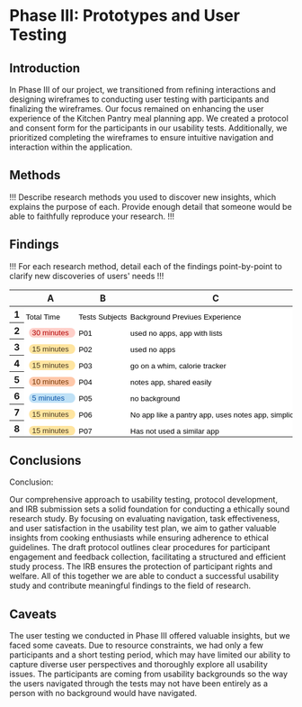 # Phase III: Prototypes and User Testing

## Introduction

In Phase III of our project, we transitioned from refining interactions and designing wireframes to conducting user testing with participants and finalizing the wireframes. Our focus remained on enhancing the user experience of the Kitchen Pantry meal planning app. We created a protocol and consent form for the participants in our usability tests. Additionally, we prioritized completing the wireframes to ensure intuitive navigation and interaction within the application.

## Methods

!!! Describe research methods you used to discover new insights, which explains the purpose of each. Provide enough detail that someone would be able to faithfully reproduce your research. !!!

## Findings

!!! For each research method, detail each of the findings point-by-point to clarify new discoveries of users' needs !!!
<meta http-equiv="Content-Type" content="text/html; charset=utf-8"><link type="text/css" rel="stylesheet" href="resources/sheet.css" >
<style type="text/css">.ritz .waffle a { color: inherit; }.ritz .waffle .s1{text-overflow: ellipsis;overflow: hidden;vertical-align: top;display: inline-block;height: fit-content;border-radius: 8px;}.ritz .waffle .s0{background-color:#ffffff;text-align:left;color:#000000;font-family:'Arial';font-size:10pt;vertical-align:bottom;white-space:nowrap;direction:ltr;padding:2px 3px 2px 3px;}</style><div class="ritz grid-container" dir="ltr"><table class="waffle" cellspacing="0" cellpadding="0"><thead><tr><th class="row-header freezebar-origin-ltr"></th><th id="0C0" style="width:100px;" class="column-headers-background">A</th><th id="0C1" style="width:100px;" class="column-headers-background">B</th><th id="0C2" style="width:351px;" class="column-headers-background">C</th><th id="0C3" style="width:260px;" class="column-headers-background">D</th><th id="0C4" style="width:100px;" class="column-headers-background">E</th><th id="0C5" style="width:100px;" class="column-headers-background">F</th><th id="0C6" style="width:286px;" class="column-headers-background">G</th><th id="0C7" style="width:100px;" class="column-headers-background">H</th><th id="0C8" style="width:100px;" class="column-headers-background">I</th><th id="0C9" style="width:287px;" class="column-headers-background">J</th><th id="0C10" style="width:100px;" class="column-headers-background">K</th><th id="0C11" style="width:100px;" class="column-headers-background">L</th><th id="0C12" style="width:264px;" class="column-headers-background">M</th><th id="0C13" style="width:100px;" class="column-headers-background">N</th><th id="0C14" style="width:100px;" class="column-headers-background">O</th><th id="0C15" style="width:270px;" class="column-headers-background">P</th><th id="0C16" style="width:100px;" class="column-headers-background">Q</th><th id="0C17" style="width:100px;" class="column-headers-background">R</th><th id="0C18" style="width:302px;" class="column-headers-background">S</th><th id="0C19" style="width:100px;" class="column-headers-background">T</th><th id="0C20" style="width:100px;" class="column-headers-background">U</th><th id="0C21" style="width:281px;" class="column-headers-background">V</th><th id="0C22" style="width:100px;" class="column-headers-background">W</th><th id="0C23" style="width:100px;" class="column-headers-background">X</th><th id="0C24" style="width:279px;" class="column-headers-background">Y</th><th id="0C25" style="width:100px;" class="column-headers-background">Z</th><th id="0C26" style="width:100px;" class="column-headers-background">AA</th></tr></thead><tbody><tr style="height: 20px"><th id="0R0" style="height: 20px;" class="row-headers-background"><div class="row-header-wrapper" style="line-height: 20px">1</div></th><td class="s0" dir="ltr">Total Time</td><td class="s0" dir="ltr">Tests Subjects </td><td class="s0" dir="ltr">Background Previues Experience </td><td class="s0" dir="ltr">Task 1 Notes</td><td class="s0" dir="ltr">Tests 1 Success</td><td class="s0" dir="ltr">Task 1 Rating</td><td class="s0" dir="ltr">Task 2 Notes</td><td class="s0" dir="ltr">Tests 2 Success</td><td class="s0" dir="ltr">Task 2 Rating</td><td class="s0" dir="ltr">Task 3 Notes</td><td class="s0" dir="ltr">Tests 3 Success</td><td class="s0" dir="ltr">Task 3 Rating</td><td class="s0" dir="ltr">Task 4 Notes</td><td class="s0" dir="ltr">Tests 4 Success</td><td class="s0" dir="ltr">Task 4 Rating</td><td class="s0" dir="ltr">Task 5 Notes</td><td class="s0" dir="ltr">Tests 5 Success</td><td class="s0" dir="ltr">Task 5 Rating</td><td class="s0" dir="ltr">Task 6 Notes</td><td class="s0" dir="ltr">Tests 6 Success</td><td class="s0" dir="ltr">Task 6 Rating</td><td class="s0" dir="ltr">Task 7 Notes</td><td class="s0" dir="ltr">Tests 7 Success</td><td class="s0" dir="ltr">Task 7 Rating</td><td class="s0" dir="ltr">Task 8 Notes</td><td class="s0" dir="ltr">Tests 8 Success</td><td class="s0" dir="ltr">Task 8 Rating</td></tr><tr style="height: 20px"><th id="0R1" style="height: 20px;" class="row-headers-background"><div class="row-header-wrapper" style="line-height: 20px">2</div></th><td class="s0" dir="ltr"><span class="s1" style="background-color: #ffcfc9; color: #b10202; width: 72.0px; max-width: 72.0px; margin-left: 6.0px;  padding: 1.0px 5.0px 1.0px 5.0px ; ">30 minutes </span></td><td class="s0" dir="ltr">P01</td><td class="s0" dir="ltr">used no apps, app with lists</td><td class="s0 softmerge" dir="ltr"><div class="softmerge-inner" style="width:257px;left:-1px">didn&#39;t understand instruction, could not find button</div></td><td class="s0" dir="ltr"><span class="s1" style="background-color: #d4edbc; color: #11734b; width: 72.0px; max-width: 72.0px; margin-left: 6.0px;  padding: 1.0px 5.0px 1.0px 5.0px ; ">Success</span></td><td class="s0" dir="ltr"><span class="s1" style="background-color: #ffc8aa; color: #753800; width: 72.0px; max-width: 72.0px; margin-left: 6.0px;  padding: 1.0px 5.0px 1.0px 5.0px ; ">2 Somewhat Difficult</span></td><td class="s0" dir="ltr">N/A</td><td class="s0" dir="ltr"><span class="s1" style="background-color: #d4edbc; color: #11734b; width: 72.0px; max-width: 72.0px; margin-left: 6.0px;  padding: 1.0px 5.0px 1.0px 5.0px ; ">Success</span></td><td class="s0" dir="ltr"><span class="s1" style="background-color: #c6dbe1; color: #215a6c; width: 72.0px; max-width: 72.0px; margin-left: 6.0px;  padding: 1.0px 5.0px 1.0px 5.0px ; ">4 somewhat easy</span></td><td class="s0" dir="ltr">N/A</td><td class="s0" dir="ltr"><span class="s1" style="background-color: #d4edbc; color: #11734b; width: 72.0px; max-width: 72.0px; margin-left: 6.0px;  padding: 1.0px 5.0px 1.0px 5.0px ; ">Success</span></td><td class="s0" dir="ltr"><span class="s1" style="background-color: #bfe1f6; color: #0a53a8; width: 72.0px; max-width: 72.0px; margin-left: 6.0px;  padding: 1.0px 5.0px 1.0px 5.0px ; ">5 easy</span></td><td class="s0" dir="ltr">N/A</td><td class="s0" dir="ltr"><span class="s1" style="background-color: #d4edbc; color: #11734b; width: 72.0px; max-width: 72.0px; margin-left: 6.0px;  padding: 1.0px 5.0px 1.0px 5.0px ; ">Success</span></td><td class="s0" dir="ltr"><span class="s1" style="background-color: #ffe5a0; color: #473821; width: 72.0px; max-width: 72.0px; margin-left: 6.0px;  padding: 1.0px 5.0px 1.0px 5.0px ; ">3 okay</span></td><td class="s0" dir="ltr">N/A</td><td class="s0" dir="ltr"><span class="s1" style="background-color: #b10202; color: #ffcfc9; width: 72.0px; max-width: 72.0px; margin-left: 6.0px;  padding: 1.0px 5.0px 1.0px 5.0px ; ">Fail</span></td><td class="s0" dir="ltr"><span class="s1" style="background-color: #ffcfc9; color: #b10202; width: 72.0px; max-width: 72.0px; margin-left: 6.0px;  padding: 1.0px 5.0px 1.0px 5.0px ; ">1 Very Difficult</span></td><td class="s0" dir="ltr">not wired in yet</td><td class="s0" dir="ltr"><span class="s1" style="background-color: #b10202; color: #ffcfc9; width: 72.0px; max-width: 72.0px; margin-left: 6.0px;  padding: 1.0px 5.0px 1.0px 5.0px ; ">Fail</span></td><td class="s0" dir="ltr"><span class="s1" style="background-color: #ffcfc9; color: #b10202; width: 72.0px; max-width: 72.0px; margin-left: 6.0px;  padding: 1.0px 5.0px 1.0px 5.0px ; ">1 Very Difficult</span></td><td class="s0" dir="ltr">search bar not active</td><td class="s0" dir="ltr"><span class="s1" style="background-color: #b10202; color: #ffcfc9; width: 72.0px; max-width: 72.0px; margin-left: 6.0px;  padding: 1.0px 5.0px 1.0px 5.0px ; ">Fail</span></td><td class="s0" dir="ltr"><span class="s1" style="background-color: #ffe5a0; color: #473821; width: 72.0px; max-width: 72.0px; margin-left: 6.0px;  padding: 1.0px 5.0px 1.0px 5.0px ; ">3 okay</span></td><td class="s0" dir="ltr">N/A</td><td class="s0" dir="ltr"><span class="s1" style="background-color: #d4edbc; color: #11734b; width: 72.0px; max-width: 72.0px; margin-left: 6.0px;  padding: 1.0px 5.0px 1.0px 5.0px ; ">Success</span></td><td class="s0" dir="ltr"><span class="s1" style="background-color: #ffe5a0; color: #473821; width: 72.0px; max-width: 72.0px; margin-left: 6.0px;  padding: 1.0px 5.0px 1.0px 5.0px ; ">3 okay</span></td></tr><tr style="height: 20px"><th id="0R2" style="height: 20px;" class="row-headers-background"><div class="row-header-wrapper" style="line-height: 20px">3</div></th><td class="s0" dir="ltr"><span class="s1" style="background-color: #ffe5a0; color: #473821; width: 72.0px; max-width: 72.0px; margin-left: 6.0px;  padding: 1.0px 5.0px 1.0px 5.0px ; ">15 minutes </span></td><td class="s0" dir="ltr">P02</td><td class="s0" dir="ltr">used no apps</td><td class="s0" dir="ltr">N/A</td><td class="s0" dir="ltr"><span class="s1" style="background-color: #d4edbc; color: #11734b; width: 72.0px; max-width: 72.0px; margin-left: 6.0px;  padding: 1.0px 5.0px 1.0px 5.0px ; ">Success</span></td><td class="s0" dir="ltr"><span class="s1" style="background-color: #c6dbe1; color: #215a6c; width: 72.0px; max-width: 72.0px; margin-left: 6.0px;  padding: 1.0px 5.0px 1.0px 5.0px ; ">4 somewhat easy</span></td><td class="s0" dir="ltr">N/A</td><td class="s0" dir="ltr"><span class="s1" style="background-color: #d4edbc; color: #11734b; width: 72.0px; max-width: 72.0px; margin-left: 6.0px;  padding: 1.0px 5.0px 1.0px 5.0px ; ">Success</span></td><td class="s0" dir="ltr"><span class="s1" style="background-color: #bfe1f6; color: #0a53a8; width: 72.0px; max-width: 72.0px; margin-left: 6.0px;  padding: 1.0px 5.0px 1.0px 5.0px ; ">5 easy</span></td><td class="s0" dir="ltr">N/A</td><td class="s0" dir="ltr"><span class="s1" style="background-color: #d4edbc; color: #11734b; width: 72.0px; max-width: 72.0px; margin-left: 6.0px;  padding: 1.0px 5.0px 1.0px 5.0px ; ">Success</span></td><td class="s0" dir="ltr"><span class="s1" style="background-color: #c6dbe1; color: #215a6c; width: 72.0px; max-width: 72.0px; margin-left: 6.0px;  padding: 1.0px 5.0px 1.0px 5.0px ; ">4 somewhat easy</span></td><td class="s0" dir="ltr">N/A</td><td class="s0" dir="ltr"><span class="s1" style="background-color: #d4edbc; color: #11734b; width: 72.0px; max-width: 72.0px; margin-left: 6.0px;  padding: 1.0px 5.0px 1.0px 5.0px ; ">Success</span></td><td class="s0" dir="ltr"><span class="s1" style="background-color: #bfe1f6; color: #0a53a8; width: 72.0px; max-width: 72.0px; margin-left: 6.0px;  padding: 1.0px 5.0px 1.0px 5.0px ; ">5 easy</span></td><td class="s0" dir="ltr">user error</td><td class="s0" dir="ltr"><span class="s1" style="background-color: #d4edbc; color: #11734b; width: 72.0px; max-width: 72.0px; margin-left: 6.0px;  padding: 1.0px 5.0px 1.0px 5.0px ; ">Success</span></td><td class="s0" dir="ltr"><span class="s1" style="background-color: #c6dbe1; color: #215a6c; width: 72.0px; max-width: 72.0px; margin-left: 6.0px;  padding: 1.0px 5.0px 1.0px 5.0px ; ">4 somewhat easy</span></td><td class="s0" dir="ltr">N/A</td><td class="s0" dir="ltr"><span class="s1" style="background-color: #d4edbc; color: #11734b; width: 72.0px; max-width: 72.0px; margin-left: 6.0px;  padding: 1.0px 5.0px 1.0px 5.0px ; ">Success</span></td><td class="s0" dir="ltr"><span class="s1" style="background-color: #bfe1f6; color: #0a53a8; width: 72.0px; max-width: 72.0px; margin-left: 6.0px;  padding: 1.0px 5.0px 1.0px 5.0px ; ">5 easy</span></td><td class="s0" dir="ltr">search not working</td><td class="s0" dir="ltr"><span class="s1" style="background-color: #b10202; color: #ffcfc9; width: 72.0px; max-width: 72.0px; margin-left: 6.0px;  padding: 1.0px 5.0px 1.0px 5.0px ; ">Fail</span></td><td class="s0" dir="ltr"><span class="s1" style="background-color: #ffcfc9; color: #b10202; width: 72.0px; max-width: 72.0px; margin-left: 6.0px;  padding: 1.0px 5.0px 1.0px 5.0px ; ">1 Very Difficult</span></td><td class="s0" dir="ltr">N/A</td><td class="s0" dir="ltr"><span class="s1" style="background-color: #d4edbc; color: #11734b; width: 72.0px; max-width: 72.0px; margin-left: 6.0px;  padding: 1.0px 5.0px 1.0px 5.0px ; ">Success</span></td><td class="s0" dir="ltr"><span class="s1" style="background-color: #bfe1f6; color: #0a53a8; width: 72.0px; max-width: 72.0px; margin-left: 6.0px;  padding: 1.0px 5.0px 1.0px 5.0px ; ">5 easy</span></td></tr><tr style="height: 20px"><th id="0R3" style="height: 20px;" class="row-headers-background"><div class="row-header-wrapper" style="line-height: 20px">4</div></th><td class="s0" dir="ltr"><span class="s1" style="background-color: #ffe5a0; color: #473821; width: 72.0px; max-width: 72.0px; margin-left: 6.0px;  padding: 1.0px 5.0px 1.0px 5.0px ; ">15 minutes </span></td><td class="s0" dir="ltr">P03</td><td class="s0" dir="ltr">go on a whim, calorie tracker</td><td class="s0" dir="ltr">confusion with buttons</td><td class="s0" dir="ltr"><span class="s1" style="background-color: #d4edbc; color: #11734b; width: 72.0px; max-width: 72.0px; margin-left: 6.0px;  padding: 1.0px 5.0px 1.0px 5.0px ; ">Success</span></td><td class="s0" dir="ltr"><span class="s1" style="background-color: #c6dbe1; color: #215a6c; width: 72.0px; max-width: 72.0px; margin-left: 6.0px;  padding: 1.0px 5.0px 1.0px 5.0px ; ">4 somewhat easy</span></td><td class="s0" dir="ltr">Easy navigation bar</td><td class="s0" dir="ltr"><span class="s1" style="background-color: #d4edbc; color: #11734b; width: 72.0px; max-width: 72.0px; margin-left: 6.0px;  padding: 1.0px 5.0px 1.0px 5.0px ; ">Success</span></td><td class="s0" dir="ltr"><span class="s1" style="background-color: #bfe1f6; color: #0a53a8; width: 72.0px; max-width: 72.0px; margin-left: 6.0px;  padding: 1.0px 5.0px 1.0px 5.0px ; ">5 easy</span></td><td class="s0" dir="ltr">Text easy to read</td><td class="s0" dir="ltr"><span class="s1" style="background-color: #d4edbc; color: #11734b; width: 72.0px; max-width: 72.0px; margin-left: 6.0px;  padding: 1.0px 5.0px 1.0px 5.0px ; ">Success</span></td><td class="s0" dir="ltr"><span class="s1" style="background-color: #bfe1f6; color: #0a53a8; width: 72.0px; max-width: 72.0px; margin-left: 6.0px;  padding: 1.0px 5.0px 1.0px 5.0px ; ">5 easy</span></td><td class="s0" dir="ltr">need to add to meal plam</td><td class="s0" dir="ltr"><span class="s1" style="background-color: #d4edbc; color: #11734b; width: 72.0px; max-width: 72.0px; margin-left: 6.0px;  padding: 1.0px 5.0px 1.0px 5.0px ; ">Success</span></td><td class="s0" dir="ltr"><span class="s1" style="background-color: #c6dbe1; color: #215a6c; width: 72.0px; max-width: 72.0px; margin-left: 6.0px;  padding: 1.0px 5.0px 1.0px 5.0px ; ">4 somewhat easy</span></td><td class="s0" dir="ltr">easy to use</td><td class="s0" dir="ltr"><span class="s1" style="background-color: #d4edbc; color: #11734b; width: 72.0px; max-width: 72.0px; margin-left: 6.0px;  padding: 1.0px 5.0px 1.0px 5.0px ; ">Success</span></td><td class="s0" dir="ltr"><span class="s1" style="background-color: #bfe1f6; color: #0a53a8; width: 72.0px; max-width: 72.0px; margin-left: 6.0px;  padding: 1.0px 5.0px 1.0px 5.0px ; ">5 easy</span></td><td class="s0" dir="ltr">easy</td><td class="s0" dir="ltr"><span class="s1" style="background-color: #d4edbc; color: #11734b; width: 72.0px; max-width: 72.0px; margin-left: 6.0px;  padding: 1.0px 5.0px 1.0px 5.0px ; ">Success</span></td><td class="s0" dir="ltr"><span class="s1" style="background-color: #bfe1f6; color: #0a53a8; width: 72.0px; max-width: 72.0px; margin-left: 6.0px;  padding: 1.0px 5.0px 1.0px 5.0px ; ">5 easy</span></td><td class="s0" dir="ltr">by flavor or mood</td><td class="s0" dir="ltr"><span class="s1" style="background-color: #d4edbc; color: #11734b; width: 72.0px; max-width: 72.0px; margin-left: 6.0px;  padding: 1.0px 5.0px 1.0px 5.0px ; ">Success</span></td><td class="s0" dir="ltr"><span class="s1" style="background-color: #bfe1f6; color: #0a53a8; width: 72.0px; max-width: 72.0px; margin-left: 6.0px;  padding: 1.0px 5.0px 1.0px 5.0px ; ">5 easy</span></td><td class="s0" dir="ltr">needs color</td><td class="s0" dir="ltr"><span class="s1" style="background-color: #d4edbc; color: #11734b; width: 72.0px; max-width: 72.0px; margin-left: 6.0px;  padding: 1.0px 5.0px 1.0px 5.0px ; ">Success</span></td><td class="s0" dir="ltr"><span class="s1" style="background-color: #bfe1f6; color: #0a53a8; width: 72.0px; max-width: 72.0px; margin-left: 6.0px;  padding: 1.0px 5.0px 1.0px 5.0px ; ">5 easy</span></td></tr><tr style="height: 20px"><th id="0R4" style="height: 20px;" class="row-headers-background"><div class="row-header-wrapper" style="line-height: 20px">5</div></th><td class="s0" dir="ltr"><span class="s1" style="background-color: #ffc8aa; color: #753800; width: 72.0px; max-width: 72.0px; margin-left: 6.0px;  padding: 1.0px 5.0px 1.0px 5.0px ; ">10 minutes </span></td><td class="s0" dir="ltr">P04</td><td class="s0" dir="ltr">notes app, shared easily</td><td class="s0" dir="ltr">made sense</td><td class="s0" dir="ltr"><span class="s1" style="background-color: #d4edbc; color: #11734b; width: 72.0px; max-width: 72.0px; margin-left: 6.0px;  padding: 1.0px 5.0px 1.0px 5.0px ; ">Success</span></td><td class="s0" dir="ltr"><span class="s1" style="background-color: #bfe1f6; color: #0a53a8; width: 72.0px; max-width: 72.0px; margin-left: 6.0px;  padding: 1.0px 5.0px 1.0px 5.0px ; ">5 easy</span></td><td class="s0" dir="ltr">wanted mexican</td><td class="s0" dir="ltr"><span class="s1" style="background-color: #d4edbc; color: #11734b; width: 72.0px; max-width: 72.0px; margin-left: 6.0px;  padding: 1.0px 5.0px 1.0px 5.0px ; ">Success</span></td><td class="s0" dir="ltr"><span class="s1" style="background-color: #bfe1f6; color: #0a53a8; width: 72.0px; max-width: 72.0px; margin-left: 6.0px;  padding: 1.0px 5.0px 1.0px 5.0px ; ">5 easy</span></td><td class="s0" dir="ltr">easy to use, confused</td><td class="s0" dir="ltr"><span class="s1" style="background-color: #d4edbc; color: #11734b; width: 72.0px; max-width: 72.0px; margin-left: 6.0px;  padding: 1.0px 5.0px 1.0px 5.0px ; ">Success</span></td><td class="s0" dir="ltr"><span class="s1" style="background-color: #bfe1f6; color: #0a53a8; width: 72.0px; max-width: 72.0px; margin-left: 6.0px;  padding: 1.0px 5.0px 1.0px 5.0px ; ">5 easy</span></td><td class="s0" dir="ltr">button click</td><td class="s0" dir="ltr"><span class="s1" style="background-color: #d4edbc; color: #11734b; width: 72.0px; max-width: 72.0px; margin-left: 6.0px;  padding: 1.0px 5.0px 1.0px 5.0px ; ">Success</span></td><td class="s0" dir="ltr"><span class="s1" style="background-color: #bfe1f6; color: #0a53a8; width: 72.0px; max-width: 72.0px; margin-left: 6.0px;  padding: 1.0px 5.0px 1.0px 5.0px ; ">5 easy</span></td><td class="s0" dir="ltr">gluten free necessary</td><td class="s0" dir="ltr"><span class="s1" style="background-color: #d4edbc; color: #11734b; width: 72.0px; max-width: 72.0px; margin-left: 6.0px;  padding: 1.0px 5.0px 1.0px 5.0px ; ">Success</span></td><td class="s0" dir="ltr"><span class="s1" style="background-color: #bfe1f6; color: #0a53a8; width: 72.0px; max-width: 72.0px; margin-left: 6.0px;  padding: 1.0px 5.0px 1.0px 5.0px ; ">5 easy</span></td><td class="s0" dir="ltr">N/A</td><td class="s0" dir="ltr"><span class="s1" style="background-color: #d4edbc; color: #11734b; width: 72.0px; max-width: 72.0px; margin-left: 6.0px;  padding: 1.0px 5.0px 1.0px 5.0px ; ">Success</span></td><td class="s0" dir="ltr"><span class="s1" style="background-color: #bfe1f6; color: #0a53a8; width: 72.0px; max-width: 72.0px; margin-left: 6.0px;  padding: 1.0px 5.0px 1.0px 5.0px ; ">5 easy</span></td><td class="s0" dir="ltr">wanted Mexican</td><td class="s0" dir="ltr"><span class="s1" style="background-color: #d4edbc; color: #11734b; width: 72.0px; max-width: 72.0px; margin-left: 6.0px;  padding: 1.0px 5.0px 1.0px 5.0px ; ">Success</span></td><td class="s0" dir="ltr"><span class="s1" style="background-color: #bfe1f6; color: #0a53a8; width: 72.0px; max-width: 72.0px; margin-left: 6.0px;  padding: 1.0px 5.0px 1.0px 5.0px ; ">5 easy</span></td><td class="s0" dir="ltr">at top no scrolling</td><td class="s0" dir="ltr"><span class="s1" style="background-color: #d4edbc; color: #11734b; width: 72.0px; max-width: 72.0px; margin-left: 6.0px;  padding: 1.0px 5.0px 1.0px 5.0px ; ">Success</span></td><td class="s0" dir="ltr"><span class="s1" style="background-color: #bfe1f6; color: #0a53a8; width: 72.0px; max-width: 72.0px; margin-left: 6.0px;  padding: 1.0px 5.0px 1.0px 5.0px ; ">5 easy</span></td></tr><tr style="height: 20px"><th id="0R5" style="height: 20px;" class="row-headers-background"><div class="row-header-wrapper" style="line-height: 20px">6</div></th><td class="s0" dir="ltr"><span class="s1" style="background-color: #bfe1f6; color: #0a53a8; width: 72.0px; max-width: 72.0px; margin-left: 6.0px;  padding: 1.0px 5.0px 1.0px 5.0px ; ">5 minutes </span></td><td class="s0" dir="ltr">P05</td><td class="s0" dir="ltr">no background</td><td class="s0" dir="ltr">got stuck</td><td class="s0" dir="ltr"><span class="s1" style="background-color: #b10202; color: #ffcfc9; width: 72.0px; max-width: 72.0px; margin-left: 6.0px;  padding: 1.0px 5.0px 1.0px 5.0px ; ">Fail</span></td><td class="s0" dir="ltr"><span class="s1" style="background-color: #ffcfc9; color: #b10202; width: 72.0px; max-width: 72.0px; margin-left: 6.0px;  padding: 1.0px 5.0px 1.0px 5.0px ; ">1 Very Difficult</span></td><td class="s0" dir="ltr">clicks around, goes through pantry</td><td class="s0" dir="ltr"><span class="s1" style="background-color: #d4edbc; color: #11734b; width: 72.0px; max-width: 72.0px; margin-left: 6.0px;  padding: 1.0px 5.0px 1.0px 5.0px ; ">Success</span></td><td class="s0" dir="ltr"><span class="s1" style="background-color: #c6dbe1; color: #215a6c; width: 72.0px; max-width: 72.0px; margin-left: 6.0px;  padding: 1.0px 5.0px 1.0px 5.0px ; ">4 somewhat easy</span></td><td class="s0" dir="ltr">clicked correctly</td><td class="s0" dir="ltr"><span class="s1" style="background-color: #d4edbc; color: #11734b; width: 72.0px; max-width: 72.0px; margin-left: 6.0px;  padding: 1.0px 5.0px 1.0px 5.0px ; ">Success</span></td><td class="s0" dir="ltr"><span class="s1" style="background-color: #bfe1f6; color: #0a53a8; width: 72.0px; max-width: 72.0px; margin-left: 6.0px;  padding: 1.0px 5.0px 1.0px 5.0px ; ">5 easy</span></td><td class="s0" dir="ltr">navigated correctly</td><td class="s0" dir="ltr"><span class="s1" style="background-color: #d4edbc; color: #11734b; width: 72.0px; max-width: 72.0px; margin-left: 6.0px;  padding: 1.0px 5.0px 1.0px 5.0px ; ">Success</span></td><td class="s0" dir="ltr"><span class="s1" style="background-color: #bfe1f6; color: #0a53a8; width: 72.0px; max-width: 72.0px; margin-left: 6.0px;  padding: 1.0px 5.0px 1.0px 5.0px ; ">5 easy</span></td><td class="s0" dir="ltr">N/A</td><td class="s0" dir="ltr"><span class="s1" style="background-color: #d4edbc; color: #11734b; width: 72.0px; max-width: 72.0px; margin-left: 6.0px;  padding: 1.0px 5.0px 1.0px 5.0px ; ">Success</span></td><td class="s0" dir="ltr"><span class="s1" style="background-color: #bfe1f6; color: #0a53a8; width: 72.0px; max-width: 72.0px; margin-left: 6.0px;  padding: 1.0px 5.0px 1.0px 5.0px ; ">5 easy</span></td><td class="s0" dir="ltr">clicks correctly, but buttons not there to complete</td><td class="s0" dir="ltr"><span class="s1" style="background-color: #d4edbc; color: #11734b; width: 72.0px; max-width: 72.0px; margin-left: 6.0px;  padding: 1.0px 5.0px 1.0px 5.0px ; ">Success</span></td><td class="s0" dir="ltr"><span class="s1" style="background-color: #ffcfc9; color: #b10202; width: 72.0px; max-width: 72.0px; margin-left: 6.0px;  padding: 1.0px 5.0px 1.0px 5.0px ; ">1 Very Difficult</span></td><td class="s0" dir="ltr">clicks correctly</td><td class="s0" dir="ltr"><span class="s1" style="background-color: #d4edbc; color: #11734b; width: 72.0px; max-width: 72.0px; margin-left: 6.0px;  padding: 1.0px 5.0px 1.0px 5.0px ; ">Success</span></td><td class="s0" dir="ltr"><span class="s1" style="background-color: #bfe1f6; color: #0a53a8; width: 72.0px; max-width: 72.0px; margin-left: 6.0px;  padding: 1.0px 5.0px 1.0px 5.0px ; ">5 easy</span></td><td class="s0" dir="ltr">N/A</td><td class="s0" dir="ltr"><span class="s1" style="background-color: #d4edbc; color: #11734b; width: 72.0px; max-width: 72.0px; margin-left: 6.0px;  padding: 1.0px 5.0px 1.0px 5.0px ; ">Success</span></td><td class="s0" dir="ltr"><span class="s1" style="background-color: #bfe1f6; color: #0a53a8; width: 72.0px; max-width: 72.0px; margin-left: 6.0px;  padding: 1.0px 5.0px 1.0px 5.0px ; ">5 easy</span></td></tr><tr style="height: 20px"><th id="0R6" style="height: 20px;" class="row-headers-background"><div class="row-header-wrapper" style="line-height: 20px">7</div></th><td class="s0" dir="ltr"><span class="s1" style="background-color: #ffe5a0; color: #473821; width: 72.0px; max-width: 72.0px; margin-left: 6.0px;  padding: 1.0px 5.0px 1.0px 5.0px ; ">15 minutes </span></td><td class="s0" dir="ltr">P06</td><td class="s0" dir="ltr">No app like a pantry app, uses notes app, simplicity</td><td class="s0" dir="ltr">went to pantry first, wrong button</td><td class="s0" dir="ltr"><span class="s1" style="background-color: #d4edbc; color: #11734b; width: 72.0px; max-width: 72.0px; margin-left: 6.0px;  padding: 1.0px 5.0px 1.0px 5.0px ; ">Success</span></td><td class="s0" dir="ltr"><span class="s1" style="background-color: #bfe1f6; color: #0a53a8; width: 72.0px; max-width: 72.0px; margin-left: 6.0px;  padding: 1.0px 5.0px 1.0px 5.0px ; ">5 easy</span></td><td class="s0" dir="ltr">completed easily</td><td class="s0" dir="ltr"><span class="s1" style="background-color: #d4edbc; color: #11734b; width: 72.0px; max-width: 72.0px; margin-left: 6.0px;  padding: 1.0px 5.0px 1.0px 5.0px ; ">Success</span></td><td class="s0" dir="ltr"><span class="s1" style="background-color: #bfe1f6; color: #0a53a8; width: 72.0px; max-width: 72.0px; margin-left: 6.0px;  padding: 1.0px 5.0px 1.0px 5.0px ; ">5 easy</span></td><td class="s0" dir="ltr">navigated correctly</td><td class="s0" dir="ltr"><span class="s1" style="background-color: #d4edbc; color: #11734b; width: 72.0px; max-width: 72.0px; margin-left: 6.0px;  padding: 1.0px 5.0px 1.0px 5.0px ; ">Success</span></td><td class="s0" dir="ltr"><span class="s1" style="background-color: #bfe1f6; color: #0a53a8; width: 72.0px; max-width: 72.0px; margin-left: 6.0px;  padding: 1.0px 5.0px 1.0px 5.0px ; ">5 easy</span></td><td class="s0" dir="ltr">completed easily</td><td class="s0" dir="ltr"><span class="s1" style="background-color: #d4edbc; color: #11734b; width: 72.0px; max-width: 72.0px; margin-left: 6.0px;  padding: 1.0px 5.0px 1.0px 5.0px ; ">Success</span></td><td class="s0" dir="ltr"><span class="s1" style="background-color: #bfe1f6; color: #0a53a8; width: 72.0px; max-width: 72.0px; margin-left: 6.0px;  padding: 1.0px 5.0px 1.0px 5.0px ; ">5 easy</span></td><td class="s0" dir="ltr">completed easily</td><td class="s0" dir="ltr"><span class="s1" style="background-color: #d4edbc; color: #11734b; width: 72.0px; max-width: 72.0px; margin-left: 6.0px;  padding: 1.0px 5.0px 1.0px 5.0px ; ">Success</span></td><td class="s0" dir="ltr"><span class="s1" style="background-color: #bfe1f6; color: #0a53a8; width: 72.0px; max-width: 72.0px; margin-left: 6.0px;  padding: 1.0px 5.0px 1.0px 5.0px ; ">5 easy</span></td><td class="s0" dir="ltr">clicked right button, couldnt find</td><td class="s0" dir="ltr"><span class="s1" style="background-color: #d4edbc; color: #11734b; width: 72.0px; max-width: 72.0px; margin-left: 6.0px;  padding: 1.0px 5.0px 1.0px 5.0px ; ">Success</span></td><td class="s0" dir="ltr"><span class="s1" style="background-color: #ffe5a0; color: #473821; width: 72.0px; max-width: 72.0px; margin-left: 6.0px;  padding: 1.0px 5.0px 1.0px 5.0px ; ">3 okay</span></td><td class="s0" dir="ltr">not obvious button</td><td class="s0" dir="ltr"><span class="s1" style="background-color: #d4edbc; color: #11734b; width: 72.0px; max-width: 72.0px; margin-left: 6.0px;  padding: 1.0px 5.0px 1.0px 5.0px ; ">Success</span></td><td class="s0" dir="ltr"><span class="s1" style="background-color: #ffc8aa; color: #753800; width: 72.0px; max-width: 72.0px; margin-left: 6.0px;  padding: 1.0px 5.0px 1.0px 5.0px ; ">2 Somewhat Difficult</span></td><td class="s0" dir="ltr">clicked wrong button</td><td class="s0" dir="ltr"><span class="s1" style="background-color: #d4edbc; color: #11734b; width: 72.0px; max-width: 72.0px; margin-left: 6.0px;  padding: 1.0px 5.0px 1.0px 5.0px ; ">Success</span></td><td class="s0" dir="ltr"><span class="s1" style="background-color: #ffcfc9; color: #b10202; width: 72.0px; max-width: 72.0px; margin-left: 6.0px;  padding: 1.0px 5.0px 1.0px 5.0px ; ">1 Very Difficult</span></td></tr><tr style="height: 20px"><th id="0R7" style="height: 20px;" class="row-headers-background"><div class="row-header-wrapper" style="line-height: 20px">8</div></th><td class="s0" dir="ltr"><span class="s1" style="background-color: #ffe5a0; color: #473821; width: 72.0px; max-width: 72.0px; margin-left: 6.0px;  padding: 1.0px 5.0px 1.0px 5.0px ; ">15 minutes </span></td><td class="s0" dir="ltr">P07</td><td class="s0" dir="ltr">Has not used a similar app</td><td class="s0" dir="ltr">started at pantry then shopping list</td><td class="s0" dir="ltr"><span class="s1" style="background-color: #d4edbc; color: #11734b; width: 72.0px; max-width: 72.0px; margin-left: 6.0px;  padding: 1.0px 5.0px 1.0px 5.0px ; ">Success</span></td><td class="s0" dir="ltr"><span class="s1" style="background-color: #bfe1f6; color: #0a53a8; width: 72.0px; max-width: 72.0px; margin-left: 6.0px;  padding: 1.0px 5.0px 1.0px 5.0px ; ">5 easy</span></td><td class="s0" dir="ltr">recipes</td><td class="s0" dir="ltr"><span class="s1" style="background-color: #d4edbc; color: #11734b; width: 72.0px; max-width: 72.0px; margin-left: 6.0px;  padding: 1.0px 5.0px 1.0px 5.0px ; ">Success</span></td><td class="s0" dir="ltr"><span class="s1" style="background-color: #c6dbe1; color: #215a6c; width: 72.0px; max-width: 72.0px; margin-left: 6.0px;  padding: 1.0px 5.0px 1.0px 5.0px ; ">4 somewhat easy</span></td><td class="s0" dir="ltr">N/A</td><td class="s0" dir="ltr"><span class="s1" style="background-color: #d4edbc; color: #11734b; width: 72.0px; max-width: 72.0px; margin-left: 6.0px;  padding: 1.0px 5.0px 1.0px 5.0px ; ">Success</span></td><td class="s0" dir="ltr"><span class="s1" style="background-color: #bfe1f6; color: #0a53a8; width: 72.0px; max-width: 72.0px; margin-left: 6.0px;  padding: 1.0px 5.0px 1.0px 5.0px ; ">5 easy</span></td><td class="s0" dir="ltr">no problems</td><td class="s0" dir="ltr"><span class="s1" style="background-color: #d4edbc; color: #11734b; width: 72.0px; max-width: 72.0px; margin-left: 6.0px;  padding: 1.0px 5.0px 1.0px 5.0px ; ">Success</span></td><td class="s0" dir="ltr"><span class="s1" style="background-color: #bfe1f6; color: #0a53a8; width: 72.0px; max-width: 72.0px; margin-left: 6.0px;  padding: 1.0px 5.0px 1.0px 5.0px ; ">5 easy</span></td><td class="s0" dir="ltr">little ambiguous, just under recipes</td><td class="s0" dir="ltr"><span class="s1" style="background-color: #d4edbc; color: #11734b; width: 72.0px; max-width: 72.0px; margin-left: 6.0px;  padding: 1.0px 5.0px 1.0px 5.0px ; ">Success</span></td><td class="s0" dir="ltr"><span class="s1" style="background-color: #c6dbe1; color: #215a6c; width: 72.0px; max-width: 72.0px; margin-left: 6.0px;  padding: 1.0px 5.0px 1.0px 5.0px ; ">4 somewhat easy</span></td><td class="s0" dir="ltr">button was not there to click</td><td class="s0" dir="ltr"><span class="s1" style="background-color: #b10202; color: #ffcfc9; width: 72.0px; max-width: 72.0px; margin-left: 6.0px;  padding: 1.0px 5.0px 1.0px 5.0px ; ">Fail</span></td><td class="s0" dir="ltr"><span class="s1" style="background-color: #ffcfc9; color: #b10202; width: 72.0px; max-width: 72.0px; margin-left: 6.0px;  padding: 1.0px 5.0px 1.0px 5.0px ; ">1 Very Difficult</span></td><td class="s0" dir="ltr">N/A</td><td class="s0" dir="ltr"><span class="s1" style="background-color: #d4edbc; color: #11734b; width: 72.0px; max-width: 72.0px; margin-left: 6.0px;  padding: 1.0px 5.0px 1.0px 5.0px ; ">Success</span></td><td class="s0" dir="ltr"><span class="s1" style="background-color: #bfe1f6; color: #0a53a8; width: 72.0px; max-width: 72.0px; margin-left: 6.0px;  padding: 1.0px 5.0px 1.0px 5.0px ; ">5 easy</span></td><td class="s0" dir="ltr">saw both options</td><td class="s0" dir="ltr"><span class="s1" style="background-color: #d4edbc; color: #11734b; width: 72.0px; max-width: 72.0px; margin-left: 6.0px;  padding: 1.0px 5.0px 1.0px 5.0px ; ">Success</span></td><td class="s0" dir="ltr"><span class="s1" style="background-color: #bfe1f6; color: #0a53a8; width: 72.0px; max-width: 72.0px; margin-left: 6.0px;  padding: 1.0px 5.0px 1.0px 5.0px ; ">5 easy</span></td></tr></tbody></table></div>

## Conclusions

Conclusion:

Our comprehensive approach to usability testing, protocol development, and IRB submission sets a solid foundation for conducting a ethically sound research study. By focusing on evaluating navigation, task effectiveness, and user satisfaction in the usability test plan, we aim to gather valuable insights from cooking enthusiasts while ensuring adherence to ethical guidelines. The draft protocol outlines clear procedures for participant engagement and feedback collection, facilitating a structured and efficient study process. The IRB ensures the protection of participant rights and welfare. All of this together we are able to conduct a successful usability study and contribute meaningful findings to the field of research.

## Caveats

The user testing we conducted in Phase III offered valuable insights, but we faced some caveats. Due to resource constraints, we had only a few participants and a short testing period, which may have limited our ability to capture diverse user perspectives and thoroughly explore all usability issues. The participants are coming from usability backgrounds so the way the users navigated through the tests may not have been entirely as a person with no background would have navigated. 
